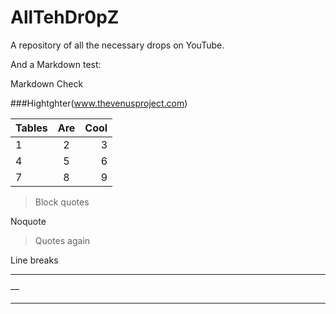 # AllTehDr0pZ
A repository of all the necessary drops on YouTube.


And a Markdown test:

Markdown Check

###Hightghter(www.thevenusproject.com)


|Tables     | Are     | Cool     |
|-----|:------:|------:|
|   1  |       2      |       3     |
|   4  |       5      |       6     |
|  7   |       8      |       9     |




> Block quotes

Noquote

>Quotes again


Line breaks 

***
—
____

